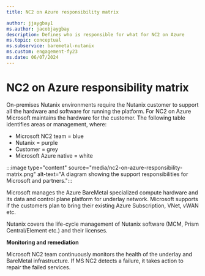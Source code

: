 ```yaml
---
title: NC2 on Azure responsibility matrix

author: jjaygbay1
ms.author: jacobjaygbay
description: Defines who is responsible for what for NC2 on Azure
ms.topic: conceptual
ms.subservice: baremetal-nutanix
ms.custom: engagement-fy23
ms.date: 06/07/2024
---
```


# NC2 on Azure responsibility matrix

On-premises Nutanix environments require the Nutanix customer to support all the hardware and software for running the platform. For NC2 on Azure Microsoft maintains the hardware for the customer. The following table identifies areas or management, where: 

* Microsoft NC2 team = blue
* Nutanix = purple 
* Customer = grey
* Microsoft Azure native = white

:::image type="content" source="media/nc2-on-azure-responsibility-matrix.png" alt-text="A diagram showing the support responsibilities for Microsoft and partners.":::

Microsoft manages the Azure BareMetal specialized compute hardware and its data and control plane platform for underlay network. Microsoft supports if the customers plan to bring their existing Azure Subscription, VNet, vWAN etc.

Nutanix covers the life-cycle management of Nutanix software (MCM, Prism Central/Element etc.) and their licenses.

**Monitoring and remediation**

Microsoft NC2 team continuously monitors the health of the underlay and BareMetal infrastructure. If MS NC2 detects a failure, it takes action to repair the failed services.